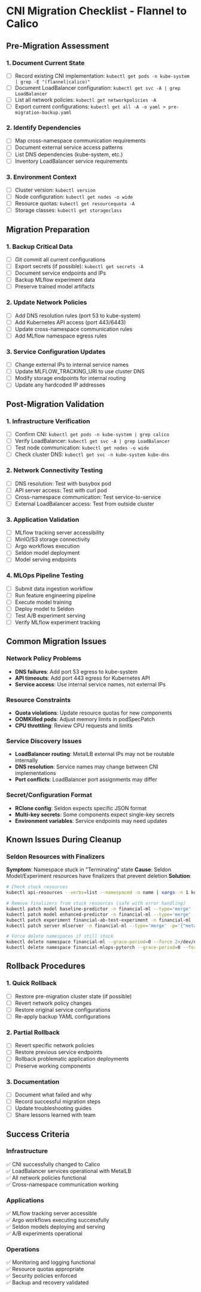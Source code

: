 # CNI Migration Checklist - Flannel to Calico

## Pre-Migration Assessment

### 1. Document Current State
- [ ] Record existing CNI implementation: `kubectl get pods -n kube-system | grep -E "(flannel|calico)"`
- [ ] Document LoadBalancer configuration: `kubectl get svc -A | grep LoadBalancer`
- [ ] List all network policies: `kubectl get networkpolicies -A`
- [ ] Export current configurations: `kubectl get all -A -o yaml > pre-migration-backup.yaml`

### 2. Identify Dependencies
- [ ] Map cross-namespace communication requirements
- [ ] Document external service access patterns
- [ ] List DNS dependencies (kube-system, etc.)
- [ ] Inventory LoadBalancer service requirements

### 3. Environment Context
- [ ] Cluster version: `kubectl version`
- [ ] Node configuration: `kubectl get nodes -o wide`
- [ ] Resource quotas: `kubectl get resourcequota -A`
- [ ] Storage classes: `kubectl get storageclass`

## Migration Preparation

### 1. Backup Critical Data
- [ ] Git commit all current configurations
- [ ] Export secrets (if possible): `kubectl get secrets -A`
- [ ] Document service endpoints and IPs
- [ ] Backup MLflow experiment data
- [ ] Preserve trained model artifacts

### 2. Update Network Policies
- [ ] Add DNS resolution rules (port 53 to kube-system)
- [ ] Add Kubernetes API access (port 443/6443)
- [ ] Update cross-namespace communication rules
- [ ] Add MLflow namespace egress rules

### 3. Service Configuration Updates
- [ ] Change external IPs to internal service names
- [ ] Update MLFLOW_TRACKING_URI to use cluster DNS
- [ ] Modify storage endpoints for internal routing
- [ ] Update any hardcoded IP addresses

## Post-Migration Validation

### 1. Infrastructure Verification
- [ ] Confirm CNI: `kubectl get pods -n kube-system | grep calico`
- [ ] Verify LoadBalancer: `kubectl get svc -A | grep LoadBalancer`
- [ ] Test node communication: `kubectl get nodes -o wide`
- [ ] Check cluster DNS: `kubectl get svc -n kube-system kube-dns`

### 2. Network Connectivity Testing
- [ ] DNS resolution: Test with busybox pod
- [ ] API server access: Test with curl pod  
- [ ] Cross-namespace communication: Test service-to-service
- [ ] External LoadBalancer access: Test from outside cluster

### 3. Application Validation
- [ ] MLflow tracking server accessibility
- [ ] MinIO/S3 storage connectivity
- [ ] Argo workflows execution
- [ ] Seldon model deployment
- [ ] Model serving endpoints

### 4. MLOps Pipeline Testing
- [ ] Submit data ingestion workflow
- [ ] Run feature engineering pipeline
- [ ] Execute model training
- [ ] Deploy model to Seldon
- [ ] Test A/B experiment serving
- [ ] Verify MLflow experiment tracking

## Common Migration Issues

### Network Policy Problems
- **DNS failures**: Add port 53 egress to kube-system
- **API timeouts**: Add port 443 egress for Kubernetes API
- **Service access**: Use internal service names, not external IPs

### Resource Constraints
- **Quota violations**: Update resource quotas for new components
- **OOMKilled pods**: Adjust memory limits in podSpecPatch
- **CPU throttling**: Review CPU requests and limits

### Service Discovery Issues
- **LoadBalancer routing**: MetalLB external IPs may not be routable internally
- **DNS resolution**: Service names may change between CNI implementations
- **Port conflicts**: LoadBalancer port assignments may differ

### Secret/Configuration Format
- **RClone config**: Seldon expects specific JSON format
- **Multi-key secrets**: Some components expect single-key secrets
- **Environment variables**: Service endpoints may need updates

## Known Issues During Cleanup

### Seldon Resources with Finalizers
**Symptom**: Namespace stuck in "Terminating" state
**Cause**: Seldon Model/Experiment resources have finalizers that prevent deletion
**Solution**:
```bash
# Check stuck resources
kubectl api-resources --verbs=list --namespaced -o name | xargs -n 1 kubectl get --show-kind --ignore-not-found -n financial-ml

# Remove finalizers from stuck resources (safe with error handling)
kubectl patch model baseline-predictor -n financial-ml --type='merge' -p='{"metadata":{"finalizers":null}}' 2>/dev/null || true
kubectl patch model enhanced-predictor -n financial-ml --type='merge' -p='{"metadata":{"finalizers":null}}' 2>/dev/null || true
kubectl patch experiment financial-ab-test-experiment -n financial-ml --type='merge' -p='{"metadata":{"finalizers":null}}' 2>/dev/null || true
kubectl patch server mlserver -n financial-ml --type='merge' -p='{"metadata":{"finalizers":null}}' 2>/dev/null || true

# Force delete namespaces if still stuck
kubectl delete namespace financial-ml --grace-period=0 --force 2>/dev/null || true
kubectl delete namespace financial-mlops-pytorch --grace-period=0 --force 2>/dev/null || true
```

## Rollback Procedures

### 1. Quick Rollback
- [ ] Restore pre-migration cluster state (if possible)
- [ ] Revert network policy changes
- [ ] Restore original service configurations
- [ ] Re-apply backup YAML configurations

### 2. Partial Rollback
- [ ] Revert specific network policies
- [ ] Restore previous service endpoints
- [ ] Rollback problematic application deployments
- [ ] Preserve working components

### 3. Documentation
- [ ] Document what failed and why
- [ ] Record successful migration steps
- [ ] Update troubleshooting guides
- [ ] Share lessons learned with team

## Success Criteria

### Infrastructure
✅ CNI successfully changed to Calico  
✅ LoadBalancer services operational with MetalLB  
✅ All network policies functional  
✅ Cross-namespace communication working  

### Applications  
✅ MLflow tracking server accessible  
✅ Argo workflows executing successfully  
✅ Seldon models deploying and serving  
✅ A/B experiments operational  

### Operations
✅ Monitoring and logging functional  
✅ Resource quotas appropriate  
✅ Security policies enforced  
✅ Backup and recovery validated